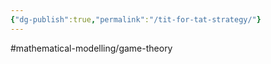 ```yaml
---
{"dg-publish":true,"permalink":"/tit-for-tat-strategy/"}
---
```


#mathematical-modelling/game-theory 
